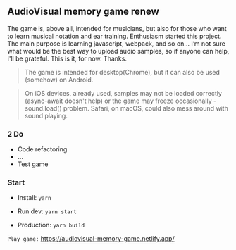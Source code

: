 ## AudioVisual memory game renew
The game is, above all, intended for musicians, but also for those who want to learn musical notation and ear training.
Enthusiasm started this project. The main purpose is learning javascript, webpack, and so on... 
I’m not sure what would be the best way to upload audio samples, so if anyone can help, I'll be grateful. This is it, for now.
Thanks.

> The game is intended for desktop(Chrome), but it can also be used (somehow) on Android. 

> On iOS devices, already used, samples may not be loaded correctly (async-await doesn't help) or the game may freeze occasionally - sound.load() problem. Safari, on macOS, could also mess around with sound playing.

### 2 Do

- Code refactoring
- ...
- Test game

### Start

- Install: `yarn`

- Run dev: `yarn start`

- Production: `yarn build`


`Play game:` https://audiovisual-memory-game.netlify.app/
